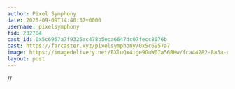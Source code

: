 ```yaml
---
author: Pixel Symphony
date: 2025-09-09T14:40:37+0000
username: pixelsymphony
fid: 232704
cast_id: 0x5c6957a7f9325ac478b5eca6647dc07fecc8076b
cast: https://farcaster.xyz/pixelsymphony/0x5c6957a7
image: https://imagedelivery.net/BXluQx4ige9GuW0Ia56BHw/fca44282-8a3a-41dc-cea1-d2aeabb33500/original
layout: post
---
```

//  

<img src='https://imagedelivery.net/BXluQx4ige9GuW0Ia56BHw/fca44282-8a3a-41dc-cea1-d2aeabb33500/original' alt='' referrerpolicy='no-referrer'/>